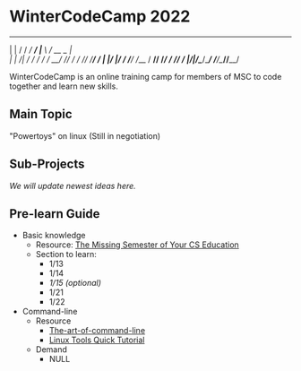 # WinterCodeCamp 2022

 _       ______________   ___   ____ ___  ___ 
| |     / / ____/ ____/  |__ \ / __ \__ \|__ \
| | /| / / /   / /       __/ // / / /_/ /__/ /
| |/ |/ / /___/ /___    / __// /_/ / __// __/ 
|__/|__/\____/\____/   /____/\____/____/____/ 

 
WinterCodeCamp is an online training camp for members of MSC to code together and learn new skills.

## Main Topic

"Powertoys" on linux (Still in negotiation)

## Sub-Projects

*We will update newest ideas here.*

## Pre-learn Guide

- Basic knowledge
  - Resource: [The Missing Semester of Your CS Education](https://missing-semester-cn.github.io/)
  - Section to learn: 
    - 1/13
    - 1/14
    - *1/15 (optional)*
    - 1/21
    - 1/22
- Command-line
  - Resource
    - [The-art-of-command-line](https://github.com/jlevy/the-art-of-command-line/)
    - [Linux Tools Quick Tutorial](https://linuxtools-rst.readthedocs.io/zh_CN/latest/)
  - Demand
    - NULL                                              

